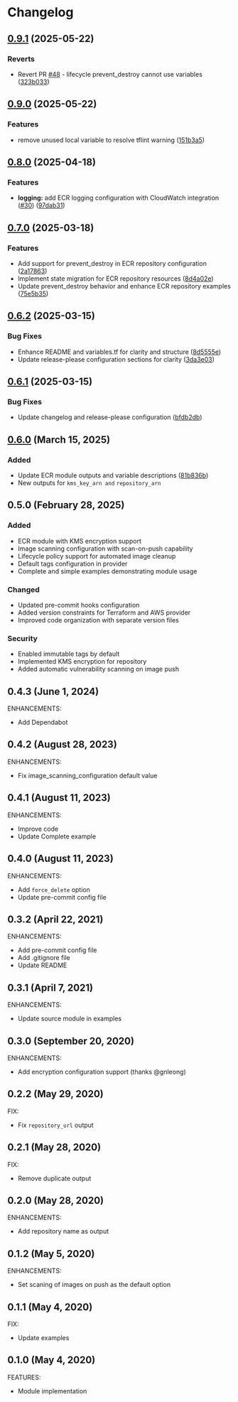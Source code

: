 # Changelog

## [0.9.1](https://github.com/lgallard/terraform-aws-ecr/compare/0.9.0...v0.9.1) (2025-05-22)


### Reverts

* Revert PR [#48](https://github.com/lgallard/terraform-aws-ecr/issues/48) - lifecycle prevent_destroy cannot use variables ([323b033](https://github.com/lgallard/terraform-aws-ecr/commit/323b033debe7f9de821850fd66efedbef42fe5a5))

## [0.9.0](https://github.com/lgallard/terraform-aws-ecr/compare/0.8.0...v0.9.0) (2025-05-22)


### Features

* remove unused local variable to resolve tflint warning ([151b3a5](https://github.com/lgallard/terraform-aws-ecr/commit/151b3a52e09f1795d14116c33dd55637245fa252))

## [0.8.0](https://github.com/lgallard/terraform-aws-ecr/compare/0.7.0...v0.8.0) (2025-04-18)


### Features

* **logging:** add ECR logging configuration with CloudWatch integration ([#30](https://github.com/lgallard/terraform-aws-ecr/issues/30)) ([97dab31](https://github.com/lgallard/terraform-aws-ecr/commit/97dab314b933f0b508d41b5a86c633f6bb4fba61))

## [0.7.0](https://github.com/lgallard/terraform-aws-ecr/compare/v0.6.2...v0.7.0) (2025-03-18)


### Features

* Add support for prevent_destroy in ECR repository configuration ([2a17863](https://github.com/lgallard/terraform-aws-ecr/commit/2a17863f828c44fc03849b1002591a3ef65cc9ea))
* Implement state migration for ECR repository resources ([8d4a02e](https://github.com/lgallard/terraform-aws-ecr/commit/8d4a02e782ec682b049a7fdd2e076e19e4d3f869))
* Update prevent_destroy behavior and enhance ECR repository examples ([75e5b35](https://github.com/lgallard/terraform-aws-ecr/commit/75e5b35afeaaaf1eac86afdd49a638e222403771))

## [0.6.2](https://github.com/lgallard/terraform-aws-ecr/compare/v0.6.1...v0.6.2) (2025-03-15)


### Bug Fixes

* Enhance README and variables.tf for clarity and structure ([8d5555e](https://github.com/lgallard/terraform-aws-ecr/commit/8d5555ef5858e969fa502b9210d4679a4470ebd7))
* Update release-please configuration sections for clarity ([3da3e03](https://github.com/lgallard/terraform-aws-ecr/commit/3da3e035ee7f911ad450fb09076003df664f1f7f))

## [0.6.1](https://github.com/lgallard/terraform-aws-ecr/compare/v0.6.0...v0.6.1) (2025-03-15)


### Bug Fixes

* Update changelog and release-please configuration ([bfdb2db](https://github.com/lgallard/terraform-aws-ecr/commit/bfdb2dbfcd83bb91517ce7cabd58e55c54c4945f))

## [0.6.0](https://github.com/lgallard/terraform-aws-ecr/compare/0.5.0...v0.6.0) (March 15, 2025)


###  Added

* Update ECR module outputs and variable descriptions ([81b836b](https://github.com/lgallard/terraform-aws-ecr/commit/81b836b8ea889298e338ba9e9558256953cc9a5c))
* New outputs for `kms_key_arn and` `repository_arn`

## 0.5.0 (February 28, 2025)

### Added

- ECR module with KMS encryption support
- Image scanning configuration with scan-on-push capability
- Lifecycle policy support for automated image cleanup
- Default tags configuration in provider
- Complete and simple examples demonstrating module usage

### Changed

- Updated pre-commit hooks configuration
- Added version constraints for Terraform and AWS provider
- Improved code organization with separate version files

### Security

- Enabled immutable tags by default
- Implemented KMS encryption for repository
- Added automatic vulnerability scanning on image push

## 0.4.3 (June 1, 2024)

ENHANCEMENTS:

* Add Dependabot

## 0.4.2 (August 28, 2023)

ENHANCEMENTS:

* Fix image_scanning_configuration default value

## 0.4.1 (August 11, 2023)

ENHANCEMENTS:

* Improve code
* Update Complete example

## 0.4.0 (August 11, 2023)

ENHANCEMENTS:

* Add `force_delete` option
* Update pre-commit config file

## 0.3.2 (April 22, 2021)

ENHANCEMENTS:

* Add pre-commit config file
* Add .gitignore file
* Update README

## 0.3.1 (April 7, 2021)

ENHANCEMENTS:

* Update source module in examples

## 0.3.0 (September 20, 2020)

ENHANCEMENTS:

* Add encryption configuration support (thanks @gnleong)

## 0.2.2 (May 29, 2020)

FIX:

* Fix `repository_url` output

## 0.2.1 (May 28, 2020)

FIX:

* Remove duplicate output

## 0.2.0 (May 28, 2020)

ENHANCEMENTS:

* Add repository name as output

## 0.1.2 (May 5, 2020)

ENHANCEMENTS:

* Set scaning of images on push as the default option

## 0.1.1 (May 4, 2020)

FIX:

* Update examples

## 0.1.0 (May 4, 2020)

FEATURES:

* Module implementation
